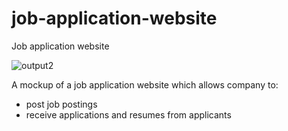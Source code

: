 # job-application-website
 Job application website

![output2](https://user-images.githubusercontent.com/51204413/229014422-4f82fec6-00d6-4f0f-9db0-1aad7d7b6561.gif)

A mockup of a job application website which allows company to:
- post job postings
- receive applications and resumes from applicants
